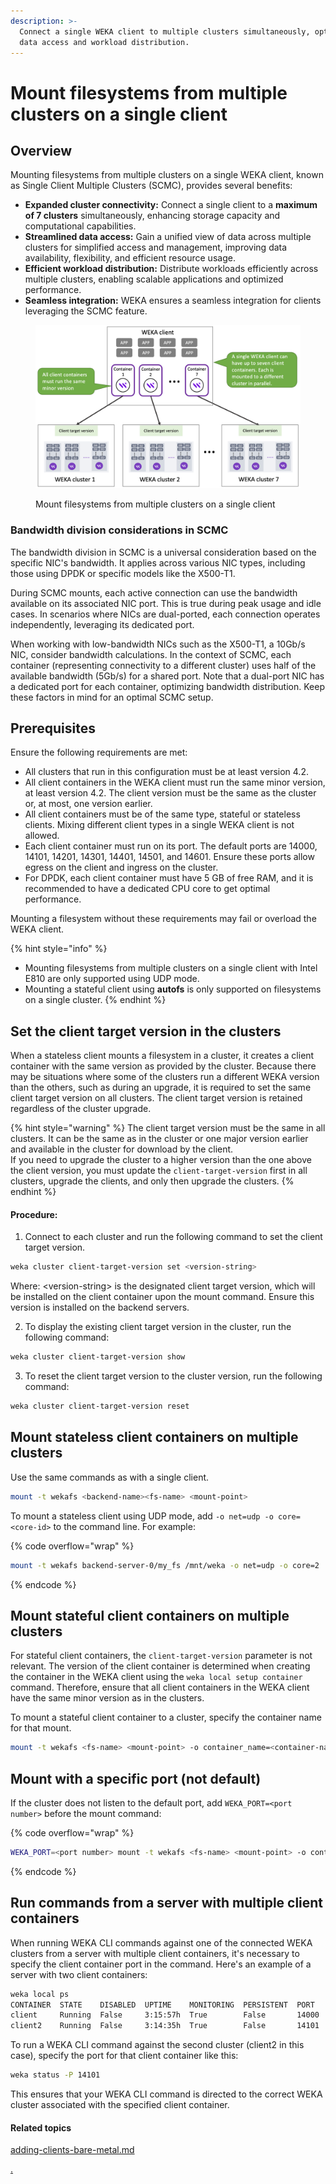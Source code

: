 ```yaml
---
description: >-
  Connect a single WEKA client to multiple clusters simultaneously, optimizing
  data access and workload distribution.
---
```


# Mount filesystems from multiple clusters on a single client

## Overview

Mounting filesystems from multiple clusters on a single WEKA client, known as Single Client Multiple Clusters (SCMC), provides several benefits:

* **Expanded cluster connectivity:** Connect a single client to a **maximum of 7 clusters** simultaneously, enhancing storage capacity and computational capabilities.&#x20;
* **Streamlined data access:** Gain a unified view of data across multiple clusters for simplified access and management, improving data availability, flexibility, and efficient resource usage.
* **Efficient workload distribution:** Distribute workloads efficiently across multiple clusters, enabling scalable applications and optimized performance.
* **Seamless integration:** WEKA ensures a seamless integration for clients leveraging the SCMC feature.

<figure><img src="../../.gitbook/assets/single_client_multi-clusters.png" alt=""><figcaption><p>Mount filesystems from multiple clusters on a single client</p></figcaption></figure>

### **Bandwidth division considerations in SCMC**

The bandwidth division in SCMC is a universal consideration based on the specific NIC's bandwidth. It applies across various NIC types, including those using DPDK or specific models like the X500-T1.

During SCMC mounts, each active connection can use the bandwidth available on its associated NIC port. This is true during peak usage and idle cases. In scenarios where NICs are dual-ported, each connection operates independently, leveraging its dedicated port.

When working with low-bandwidth NICs such as the X500-T1, a 10Gb/s NIC, consider bandwidth calculations. In the context of SCMC, each container (representing connectivity to a different cluster) uses half of the available bandwidth (5Gb/s) for a shared port. Note that a dual-port NIC has a dedicated port for each container, optimizing bandwidth distribution. Keep these factors in mind for an optimal SCMC setup.

## Prerequisites

Ensure the following requirements are met:

* All clusters that run in this configuration must be at least version 4.2.
* All client containers in the WEKA client must run the same minor version, at least version 4.2. The client version must be the same as the cluster or, at most, one version earlier.
* All client containers must be of the same type, stateful or stateless clients. Mixing different client types in a single WEKA client is not allowed.
* Each client container must run on its port. The default ports are 14000, 14101, 14201, 14301, 14401, 14501, and 14601. Ensure these ports allow egress on the client and ingress on the cluster.
* For DPDK, each client container must have 5 GB of free RAM, and it is recommended to have a dedicated CPU core to get optimal performance.

&#x20;Mounting a filesystem without these requirements may fail or overload the WEKA client.

{% hint style="info" %}
* Mounting filesystems from multiple clusters on a single client with Intel E810 are only supported using UDP mode.
* Mounting a stateful client using **autofs** is only supported on filesystems on a single cluster.
{% endhint %}

## Set the client target version in the clusters

When a stateless client mounts a filesystem in a cluster, it creates a client container with the same version as provided by the cluster. Because there may be situations where some of the clusters run a different WEKA version than the others, such as during an upgrade, it is required to set the same client target version on all clusters. The client target version is retained regardless of the cluster upgrade.

{% hint style="warning" %}
The client target version must be the same in all clusters. It can be the same as in the cluster or one major version earlier and available in the cluster for download by the client.\
If you need to upgrade the cluster to a higher version than the one above the client version, you must update the `client-target-version` first in all clusters, upgrade the clients, and only then upgrade the clusters. &#x20;
{% endhint %}

#### Procedure:

1. Connect to each cluster and run the following command to set the client target version.&#x20;

```bash
weka cluster client-target-version set <version-string>
```

Where: \<version-string> is the designated client target version, which will be installed on the client container upon the mount command. Ensure this version is installed on the backend servers.

2. To display the existing client target version in the cluster, run the following command:

```bash
weka cluster client-target-version show
```

3. To reset the client target version to the cluster version, run the following command:

```bash
weka cluster client-target-version reset
```

## Mount stateless client containers on multiple clusters

Use the same commands as with a single client.

```bash
mount -t wekafs <backend-name><fs-name> <mount-point>
```

To mount a stateless client using UDP mode, add `-o net=udp -o core=<core-id>` to the command line. For example:

{% code overflow="wrap" %}
```bash
mount -t wekafs backend-server-0/my_fs /mnt/weka -o net=udp -o core=2
```
{% endcode %}

## Mount stateful client containers on multiple clusters

For stateful client containers, the `client-target-version` parameter is not relevant. The version of the client container is determined when creating the container in the WEKA client using the `weka local setup container` command. Therefore, ensure that all client containers in the WEKA client have the same minor version as in the clusters.

To mount a stateful client container to a cluster, specify the container name for that mount.&#x20;

```bash
mount -t wekafs <fs-name> <mount-point> -o container_name=<container-name>
```

## Mount with a specific port (not default)

If the cluster does not listen to the default port, add `WEKA_PORT=<port number>` before the mount command:

{% code overflow="wrap" %}
```bash
WEKA_PORT=<port number> mount -t wekafs <fs-name> <mount-point> -o container_name=<container-name>
```
{% endcode %}

## Run commands from a server with multiple client containers

When running WEKA CLI commands against one of the connected WEKA clusters from a server with multiple client containers, it's necessary to specify the client container port in the command. Here's an example of a server with two client containers:

```bash
weka local ps
CONTAINER  STATE    DISABLED  UPTIME    MONITORING  PERSISTENT  PORT   PID    STATUS  VERSION                                    LAST FAILURE
client     Running  False     3:15:57h  True        False       14000  58318  Ready   4.2.6.36-663f57024276b0b6aa17036a39835d1d
client2    Running  False     3:14:35h  True        False       14101  59529  Ready   4.2.6.36-663f57024276b0b6aa17036a39835d1d

```

To run a WEKA CLI command against the second cluster (client2 in this case), specify the port for that client container like this:

```bash
weka status -P 14101
```

This ensures that your WEKA CLI command is directed to the correct WEKA cluster associated with the specified client container.

#### Related topics

[adding-clients-bare-metal.md](../../planning-and-installation/bare-metal/adding-clients-bare-metal.md "mention")

[.](./ "mention")
